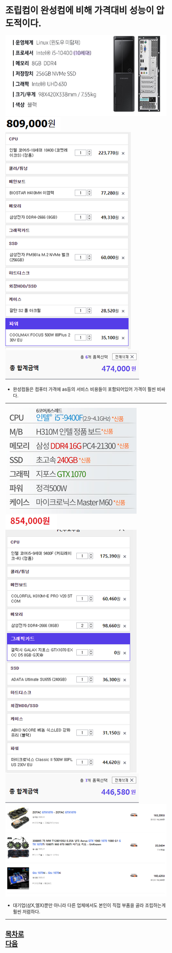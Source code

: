 조립컴이 완성컴에 비해 가격대비 성능이 압도적이다.
=======================
![001](https://github.com/isp829/-/blob/main/image/lecture1/001.PNG)    
![002](https://github.com/isp829/-/blob/main/image/lecture1/002.PNG)    
![003](https://github.com/isp829/-/blob/main/image/lecture1/003.PNG)    
![004](https://github.com/isp829/-/blob/main/image/lecture1/004.PNG)     


* 완성컴들은 컴퓨터 가격에 as등의 서비스 비용들이 포함되어있어 가격이 훨씬 비싸다.  
------------------------------------------  
![005](https://github.com/isp829/-/blob/main/image/lecture1/005.PNG)   
![006](https://github.com/isp829/-/blob/main/image/lecture1/006.PNG)   
![007](https://github.com/isp829/-/blob/main/image/lecture1/007.PNG)   
![008](https://github.com/isp829/-/blob/main/image/lecture1/008.PNG)   
![009](https://github.com/isp829/-/blob/main/image/lecture1/009.PNG)    

* 대기업(삼X,엘X)뿐만 아니라 다른 업체에서도 본인이 직접 부품을 골라 조립하는게 훨씬 저렴하다.  
------------------------------------------    
[목차로](https://github.com/isp829/-/blob/main/README.md)  
[다음](https://github.com/isp829/-/blob/master/lecture/lecture2.md)  
-----------------------------
    
